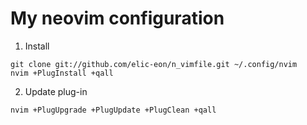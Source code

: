 # My neovim configuration

1. Install
```
git clone git://github.com/elic-eon/n_vimfile.git ~/.config/nvim
nvim +PlugInstall +qall
```
2. Update plug-in
```
nvim +PlugUpgrade +PlugUpdate +PlugClean +qall
```
